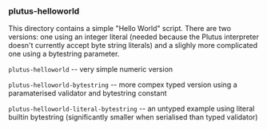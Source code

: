 ### plutus-helloworld

This directory contains a simple "Hello World" script.  There are two versions: one using an integer literal (needed because the Plutus interpreter doesn't currently accept byte string literals) and a slighly more complicated one using a bytestring parameter.

``plutus-helloworld`` -- very simple numeric version

``plutus-helloworld-bytestring`` -- more compex typed version using a paramaterised validator and bytestring constant

``plutus-helloworld-literal-bytestring`` -- an untyped example using literal builtin bytestring (significantly smaller when serialised than typed validator)
